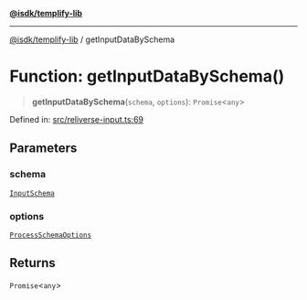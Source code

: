 [**@isdk/templify-lib**](../README.md)

***

[@isdk/templify-lib](../globals.md) / getInputDataBySchema

# Function: getInputDataBySchema()

> **getInputDataBySchema**(`schema`, `options`): `Promise`\<`any`\>

Defined in: [src/reliverse-input.ts:69](https://github.com/isdk/templify-lib.js/blob/70f82ca837a8187ba06b8a8f3c7640f3017f6d6d/src/reliverse-input.ts#L69)

## Parameters

### schema

[`InputSchema`](../interfaces/InputSchema.md)

### options

[`ProcessSchemaOptions`](../interfaces/ProcessSchemaOptions.md)

## Returns

`Promise`\<`any`\>

